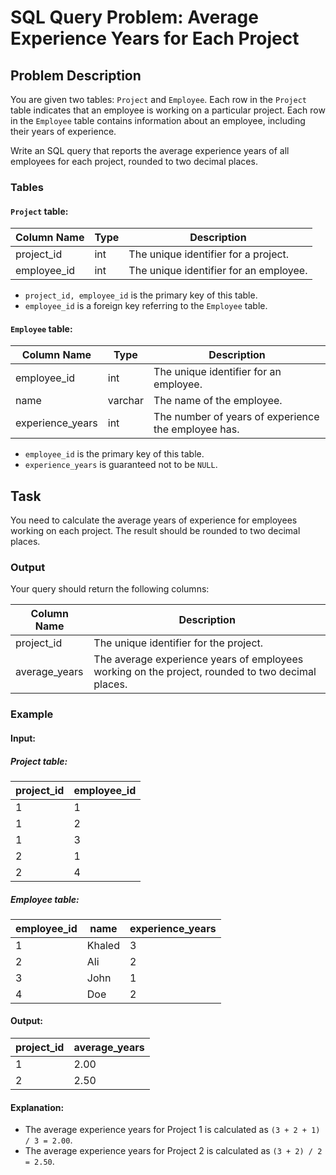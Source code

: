 # SQL Query Problem: Average Experience Years for Each Project

## Problem Description

You are given two tables: `Project` and `Employee`. Each row in the `Project` table indicates that an employee is working on a particular project. Each row in the `Employee` table contains information about an employee, including their years of experience.

Write an SQL query that reports the average experience years of all employees for each project, rounded to two decimal places.

### Tables

#### `Project` table:

| Column Name  | Type   | Description |
|--------------|--------|-------------|
| project_id   | int    | The unique identifier for a project. |
| employee_id  | int    | The unique identifier for an employee. |

* `project_id, employee_id` is the primary key of this table.
* `employee_id` is a foreign key referring to the `Employee` table.

#### `Employee` table:

| Column Name      | Type    | Description |
|------------------|---------|-------------|
| employee_id      | int     | The unique identifier for an employee. |
| name             | varchar | The name of the employee. |
| experience_years | int     | The number of years of experience the employee has. |

* `employee_id` is the primary key of this table.
* `experience_years` is guaranteed not to be `NULL`.

## Task

You need to calculate the average years of experience for employees working on each project. The result should be rounded to two decimal places.

### Output

Your query should return the following columns:

| Column Name     | Description |
|-----------------|-------------|
| project_id      | The unique identifier for the project. |
| average_years   | The average experience years of employees working on the project, rounded to two decimal places. |

### Example

#### Input:

##### Project table:

| project_id | employee_id |
|------------|-------------|
| 1          | 1           |
| 1          | 2           |
| 1          | 3           |
| 2          | 1           |
| 2          | 4           |

##### Employee table:

| employee_id | name  | experience_years |
|-------------|-------|------------------|
| 1           | Khaled| 3                |
| 2           | Ali   | 2                |
| 3           | John  | 1                |
| 4           | Doe   | 2                |

#### Output:

| project_id | average_years |
|------------|---------------|
| 1          | 2.00          |
| 2          | 2.50          |

#### Explanation:
- The average experience years for Project 1 is calculated as `(3 + 2 + 1) / 3 = 2.00`.
- The average experience years for Project 2 is calculated as `(3 + 2) / 2 = 2.50`.


